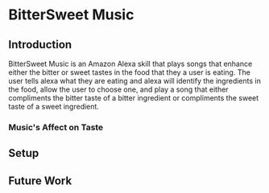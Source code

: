 # BitterSweet Music

## Introduction

BitterSweet Music is an Amazon Alexa skill that plays songs that enhance either the bitter or sweet tastes in the food that they a user is eating.  The user tells alexa what they are eating and alexa will identify the ingredients in the food, allow the user to choose one, and play a song that either compliments the bitter taste of a bitter ingredient or compliments the sweet taste of a sweet ingredient.

### Music's Affect on Taste


## Setup

## Future Work
